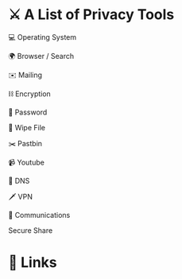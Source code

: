 # ⚔️ A List of Privacy Tools

💻 Operating System

🌍 Browser / Search

✉️ Mailing

⛓ Encryption

🔑 Password

🧹 Wipe File

✂️ Pastbin

📹 Youtube

📡 DNS

🗡️ VPN

📡 Communications

Secure Share

# 📌 Links
